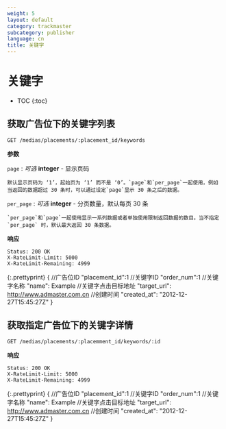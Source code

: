 ```yaml
---
weight: 5
layout: default
category: trackmaster
subcategory: publisher
language: cn
title: 关键字
---
```


# 关键字

* TOC
{:toc}

## 获取广告位下的关键字列表

	GET /medias/placements/:placement_id/keywords

**参数**     

`page`
: _可选_ **integer** - 显示页码  
    
	默认显示页码为 ‘1’，起始页为 ‘1’ 而不是 ‘0’。`page`和`per_page`一起使用，例如当返回的数据超过 30 条时，可以通过设定`page`显示 30 条之后的数据。    

`per_page`
: _可选_ **integer** - 分页数量，默认每页 30 条        

	`per_page`和`page`一起使用显示一系列数据或者单独使用限制返回数据的数目。当不指定`per_page` 时，默认最大返回 30 条数据。


**响应**

    Status: 200 OK
    X-RateLimit-Limit: 5000
    X-RateLimit-Remaining: 4999

{:.prettyprint}
        {
            //广告位ID
            "placement_id":1
            //关键字ID
            "order_num":1
            //关键字名称
            "name": Example
            //关键字点击目标地址
            "target_url": http://www.admaster.com.cn
            //创建时间
            "created_at": "2012-12-27T15:45:27Z"
        }



## 获取指定广告位下的关键字详情

    GET /medias/placements/:placemment_id/keywords/:id

**响应**

    Status: 200 OK
    X-RateLimit-Limit: 5000
    X-RateLimit-Remaining: 4999

{:.prettyprint}
        {
            //广告位ID
            "placement_id":1
            //关键字ID
            "order_num":1
            //关键字名称
            "name": Example
            //关键字点击目标地址
            "target_url": http://www.admaster.com.cn
            //创建时间
            "created_at": "2012-12-27T15:45:27Z"
        }

